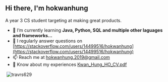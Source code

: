 <h2>Hi there, I'm hokwanhung</h1>

A year 3 CS student targeting at making great products.
- 🌱 I’m currently learning **Java, Python, SQL and multiple other laguages and frameworks...**
- 📝 I regularly answer questions on [https://stackoverflow.com/users/14499516/hokwanhung](https://stackoverflow.com/users/14499516/hokwanhung)
- 📫 Reach me at hokwanhung.2019@gmail.com
- 📄 Know about my experiences [Kwan_Hung_HO_CV.pdf](https://github.com/travrs629/travrs629/raw/main/Kwan_Hung_HO_CV.pdf)
  
<p>&nbsp;<img align="center" src="https://github-readme-stats.vercel.app/api?username=travrs629&show_icons=true&cache_seconds=600&locale=en" alt="travrs629" /></p>

